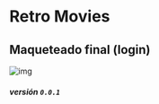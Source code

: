 # Retro Movies
## Maqueteado final (login)

![img](https://preview.ibb.co/cL7S96/maqueta.png)
##### versión `0.0.1`